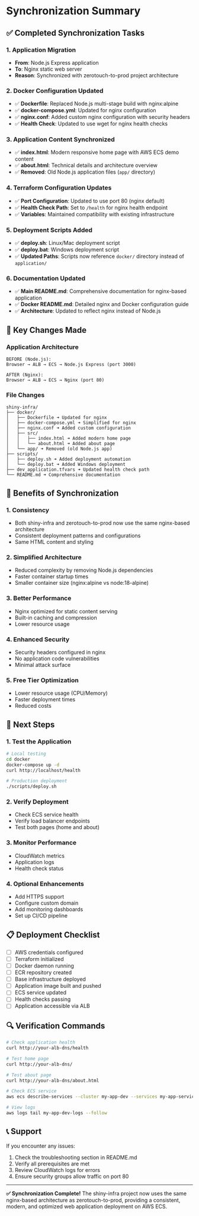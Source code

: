 # Synchronization Summary

## ✅ Completed Synchronization Tasks

### 1. **Application Migration**
- **From**: Node.js Express application
- **To**: Nginx static web server
- **Reason**: Synchronized with zerotouch-to-prod project architecture

### 2. **Docker Configuration Updated**
- ✅ **Dockerfile**: Replaced Node.js multi-stage build with nginx:alpine
- ✅ **docker-compose.yml**: Updated for nginx configuration
- ✅ **nginx.conf**: Added custom nginx configuration with security headers
- ✅ **Health Check**: Updated to use wget for nginx health checks

### 3. **Application Content Synchronized**
- ✅ **index.html**: Modern responsive home page with AWS ECS demo content
- ✅ **about.html**: Technical details and architecture overview
- ✅ **Removed**: Old Node.js application files (`app/` directory)

### 4. **Terraform Configuration Updates**
- ✅ **Port Configuration**: Updated to use port 80 (nginx default)
- ✅ **Health Check Path**: Set to `/health` for nginx health endpoint
- ✅ **Variables**: Maintained compatibility with existing infrastructure

### 5. **Deployment Scripts Added**
- ✅ **deploy.sh**: Linux/Mac deployment script
- ✅ **deploy.bat**: Windows deployment script
- ✅ **Updated Paths**: Scripts now reference `docker/` directory instead of `application/`

### 6. **Documentation Updated**
- ✅ **Main README.md**: Comprehensive documentation for nginx-based application
- ✅ **Docker README.md**: Detailed nginx and Docker configuration guide
- ✅ **Architecture**: Updated to reflect nginx instead of Node.js

## 🔧 Key Changes Made

### Application Architecture
```
BEFORE (Node.js):
Browser → ALB → ECS → Node.js Express (port 3000)

AFTER (Nginx):
Browser → ALB → ECS → Nginx (port 80)
```

### File Changes
```
shiny-infra/
├── docker/
│   ├── Dockerfile ➜ Updated for nginx
│   ├── docker-compose.yml ➜ Simplified for nginx
│   ├── nginx.conf ➜ Added custom configuration
│   ├── src/
│   │   ├── index.html ➜ Added modern home page
│   │   └── about.html ➜ Added about page
│   └── app/ ➜ Removed (old Node.js app)
├── scripts/
│   ├── deploy.sh ➜ Added deployment automation
│   └── deploy.bat ➜ Added Windows deployment
├── dev_application.tfvars ➜ Updated health check path
└── README.md ➜ Comprehensive documentation
```

## 🎯 Benefits of Synchronization

### 1. **Consistency**
- Both shiny-infra and zerotouch-to-prod now use the same nginx-based architecture
- Consistent deployment patterns and configurations
- Same HTML content and styling

### 2. **Simplified Architecture**
- Reduced complexity by removing Node.js dependencies
- Faster container startup times
- Smaller container size (nginx:alpine vs node:18-alpine)

### 3. **Better Performance**
- Nginx optimized for static content serving
- Built-in caching and compression
- Lower resource usage

### 4. **Enhanced Security**
- Security headers configured in nginx
- No application code vulnerabilities
- Minimal attack surface

### 5. **Free Tier Optimization**
- Lower resource usage (CPU/Memory)
- Faster deployment times
- Reduced costs

## 🚀 Next Steps

### 1. **Test the Application**
```bash
# Local testing
cd docker
docker-compose up -d
curl http://localhost/health

# Production deployment
./scripts/deploy.sh
```

### 2. **Verify Deployment**
- Check ECS service health
- Verify load balancer endpoints
- Test both pages (home and about)

### 3. **Monitor Performance**
- CloudWatch metrics
- Application logs
- Health check status

### 4. **Optional Enhancements**
- Add HTTPS support
- Configure custom domain
- Add monitoring dashboards
- Set up CI/CD pipeline

## 📋 Deployment Checklist

- [ ] AWS credentials configured
- [ ] Terraform initialized
- [ ] Docker daemon running
- [ ] ECR repository created
- [ ] Base infrastructure deployed
- [ ] Application image built and pushed
- [ ] ECS service updated
- [ ] Health checks passing
- [ ] Application accessible via ALB

## 🔍 Verification Commands

```bash
# Check application health
curl http://your-alb-dns/health

# Test home page
curl http://your-alb-dns/

# Test about page
curl http://your-alb-dns/about.html

# Check ECS service
aws ecs describe-services --cluster my-app-dev --services my-app-service

# View logs
aws logs tail my-app-dev-logs --follow
```

## 📞 Support

If you encounter any issues:
1. Check the troubleshooting section in README.md
2. Verify all prerequisites are met
3. Review CloudWatch logs for errors
4. Ensure security groups allow traffic on port 80

---

**✅ Synchronization Complete!** The shiny-infra project now uses the same nginx-based architecture as zerotouch-to-prod, providing a consistent, modern, and optimized web application deployment on AWS ECS.
